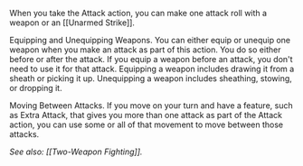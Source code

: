 When you take the Attack action, you can make one attack roll with a weapon or an [[Unarmed Strike]].

Equipping and Unequipping Weapons. You can either equip or unequip one weapon when you make an attack as part of this action. You do so either before or after the attack. If you equip a weapon before an attack, you don't need to use it for that attack. Equipping a weapon includes drawing it from a sheath or picking it up. Unequipping a weapon includes sheathing, stowing, or dropping it.

Moving Between Attacks. If you move on your turn and have a feature, such as Extra Attack, that gives you more than one attack as part of the Attack action, you can use some or all of that movement to move between those attacks.

_See also: [[Two-Weapon Fighting]]._